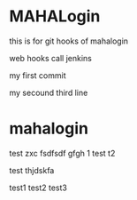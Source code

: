 # MAHALogin
this is for git hooks  of mahalogin

web hooks call jenkins

my first commit
 
 my secound 
 third line








# mahalogin


test
zxc
fsdfsdf
gfgh
1
test
t2

test
thjdskfa

test1
test2
test3
